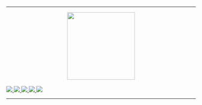 <hr>
<div align="center">
    <a href="https://github.com/Murillopy">
    <img height="180em" src="https://github-readme-stats.vercel.app/api?username=Murillopy&show_icons=true&theme=tokyonight&include_all_commits=true&count_private=true"/>
</div>
  
<div style="display: inline_block"><br>
    <img src="https://icongr.am/devicon/html5-original.svg?size=40&color=currentColor">
    <img src="https://icongr.am/devicon/css3-original.svg?size=40&color=currentColor">
    <img src="https://icongr.am/devicon/javascript-original.svg?size=40&color=currentColor">
    <img src="https://icongr.am/devicon/python-original.svg?size=40&color=currentColor">
    <img src="https://icongr.am/devicon/cplusplus-original.svg?size=40&color=currentColor">
</div>
<hr>
